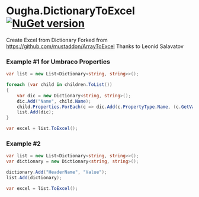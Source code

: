 # Ougha.DictionaryToExcel [![NuGet version](https://badge.fury.io/nu/Ougha.DictionaryToExcel.svg)](https://badge.fury.io/nu/Ougha.DictionaryToExcel)

Create Excel from Dictionary
Forked from https://github.com/mustaddon/ArrayToExcel Thanks to Leonid Salavatov

### Example #1 for Umbraco Properties

```C# 
var list = new List<Dictionary<string, string>>();

foreach (var child in children.ToList())
{
    var dic = new Dictionary<string, string>();
    dic.Add("Name", child.Name);
    child.Properties.ForEach(c => dic.Add(c.PropertyType.Name, (c.GetValue() == null ? "-" : c.GetValue().ToString())));
    list.Add(dic);
}

var excel = list.ToExcel();
```

### Example #2

```C#
var list = new List<Dictionary<string, string>>();
var dictionary = new Dictionary<string, string>();

dictionary.Add("HeaderName", "Value");
list.Add(dictionary);

var excel = list.ToExcel();
```

